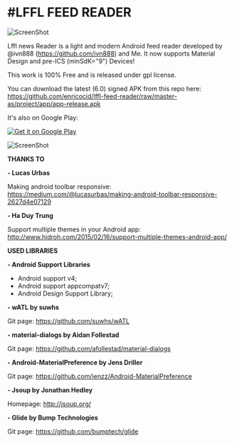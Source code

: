 #LFFL FEED READER
================


![ScreenShot](https://raw.githubusercontent.com/enricocid/lffl-feed-reader/master-as/art/header.png)

Lffl news Reader is a light and modern Android feed reader developed by @ivn888 (https://github.com/ivn888) and Me.
It now supports Material Design and pre-ICS (minSdK="9") Devices!

This work is 100% Free and is released under gpl license.



You can download the latest (6.0) signed APK from this repo here: https://github.com/enricocid/lffl-feed-reader/raw/master-as/project/app/app-release.apk

It's also on Google Play:

<a href="https://play.google.com/store/apps/details?id=com.iven.lfflfeedreader">
  <img alt="Get it on Google Play"
       src="https://developer.android.com/images/brand/en_generic_rgb_wo_60.png" />
</a>





![ScreenShot](https://raw.githubusercontent.com/enricocid/lffl-feed-reader/master-as/art/showcase.png)






**THANKS TO**

**- Lucas Urbas**

Making android toolbar responsive: 
https://medium.com/@lucasurbas/making-android-toolbar-responsive-2627d4e07129

**- Ha Duy Trung**

Support multiple themes in your Android app:
http://www.hidroh.com/2015/02/16/support-multiple-themes-android-app/

**USED LIBRARIES**


**- Android Support Libraries**
- Android support v4;
- Android support appcompatv7;
- Android Design Support Library;

**- wATL by suwhs**

Git page:
https://github.com/suwhs/wATL

**- material-dialogs by Aidan Follestad**

Git page:
https://github.com/afollestad/material-dialogs

**- Android-MaterialPreference by Jens Driller**

Git page:
https://github.com/jenzz/Android-MaterialPreference

**- Jsoup by Jonathan Hedley**

Homepage:
http://jsoup.org/

**- Glide by Bump Technologies**

Git page:
https://github.com/bumptech/glide






